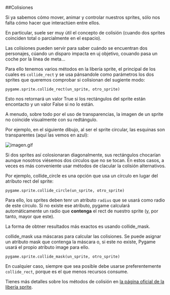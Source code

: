 ##Colisiones

Si ya sabemos cómo mover, animar y controlar nuestros sprites, sólo nos falta cómo hacer que interactúen entre ellos.

En particular, suele ser muy útil el concepto de colisión (cuando dos sprites coinciden total o parcialmente en el espacio).

Las colisiones pueden servir para saber cuándo se encuentran dos personajes, cúando un disparo impacta en uj objetivo, couando pasa un coche por la línea de meta...

Para ello tenemos varios métodos en la libería sprite, el principal de los cuales es `collide_rect` y se usa pánsandole como parámetros los dos sprites que queremos comprobar si colisionan del sugiente modo:

```
pygame.sprite.collide_rect(un_sprite, otro_sprite)
```

Esto nos retornará un valor True si los rectángulos del sprite están encontacto y un valor False si no lo están.

A menudo, sobre todo por el uso de transparencias, la imagen de un sprite no coincide visualmente con su redtángulo.

Por ejemplo, en el siguiente dibujo, al ser el sprite circular, las esquinas son transparentes (aquí las vemos en azul):

![imagen.gif](../img/imagen.gif)

Si dos sprites así colosionaran diagonalmente, sus rectángulos chocarían aunque nosotros viésemos dos circulos que no se tocan. En estos casos, a veces es más conveniente usar métodos de clacular la colisión alternativos.

Por ejemplo, collide_circle es una opción que usa un círculo en lugar del atributo rect del sprite:

```
pygame.sprite.collide_circle(un_sprite, otro_sprite)
```

Para ello, los sprites deben tenr un atributo `radius` que se usará como radio de este círculo. Si no existe ese atributo, pygame calculará automáticamente un radio que **contenga** el rect de nuestro sprite (y, por tanto, mayor que este).

La forma de obtner resultados más exactos es usando collide_mask.

collide_mask usa máscaras para calcular las colisiones. Se puede asignar un atributo mask que contenga la máscara o, si este no existe, Pygame usará el propio atributo image para ello.

```
pygame.sprite.collide_mask(un_sprite, otro_sprite)
```

En cualquier caso, siempre que sea posible debe usarse preferentemente `collide_rect`, porque es el que menos recursos consume.

Tienes más detalles sobre los métodos de colisión en [la página oficial de la libería sprite](http://www.pygame.org/docs/ref/sprite.html#pygame.sprite.collide_rect).

